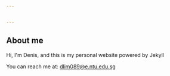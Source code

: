 ```yaml
---


---
```


## About me

Hi, I'm Denis, and this is my personal website powered by Jekyll



You can reach me at:
[dlim089@e.ntu.edu.sg](mailto:dlim089@e.ntu.edu.sg)